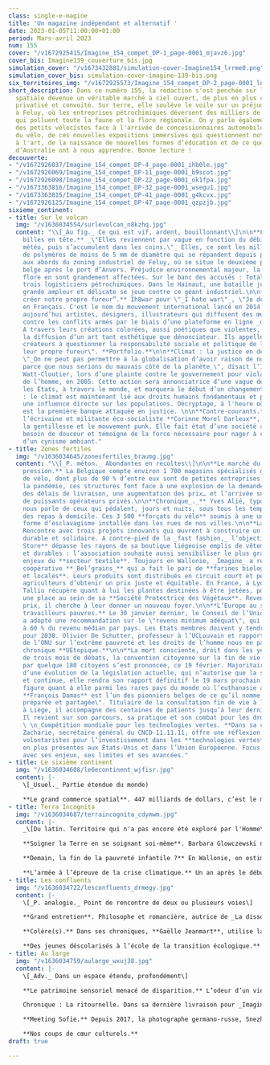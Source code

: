 ```yaml
---
class: single-e-magine
title: 'Un magazine indépendant et alternatif '
date: 2023-01-05T11:00:00+01:00
period: Mars-avril 2023
num: 155
cover: "/v1672925415/Imagine_154_compet_DP-1_page-0001_mjavz6.jpg"
cover_bis: Imagine139_couverture_bis.jpg
simulation_cover: "/v1673432881/simulation-cover-Imagine154_lrrme0.png"
simulation_cover_bis: simulation-cover-imagine-139-bis.png
six_territoires_img: "/v1672925573/Imagine_154_compet_DP-2_page-0001_ln3pme.jpg"
short_description: Dans ce numéro 155, la rédaction s'est penchée sur la conquête
  spatiale devenue un véritable marché à ciel ouvert, de plus en plus commercialisé,
  privatisé et convoité. Sur terre, elle soulève le voile sur un préjudice environnemental
  à Feluy, où les entreprises pétrochimiques déversent des milliers de mini-billes
  qui polluent toute la faune et la flore régionale. On y parle également des difficultés
  des petits vélocistes face à l'arrivée de concessionnaires automobiles sur le marché
  du vélo, de ces nouvelles expositions immersives qui questionnent notre rapport
  à l'art, de la naissance de nouvelles formes d’éducation et de ce que les Aborigènes
  d’Australie ont à nous apprendre. Bonne lecture !
decouverte:
- "/v1672926037/Imagine_154_compet_DP-4_page-0001_ihb0le.jpg"
- "/v1672926069/Imagine_154_compet_DP-11_page-0001_b9scot.jpg"
- "/v1672926098/Imagine_154_compet_DP-22_page-0001_ok1fpa.jpg"
- "/v1673363816/Imagine_154_compet_DP-32_page-0001_wsegu1.jpg"
- "/v1673363815/Imagine_154_compet_DP-41_page-0001_g4kcvx.jpg"
- "/v1672926125/Imagine_154_compet_DP-47_page-0001_qzpzjb.jpg"
sixieme_continent:
- title: Sur le volcan
  img: "/v1636034554/surlevolcan_n8kzhq.jpg"
  content: "\\[_Au fig._ Ce qui est vif, ardent, bouillonnant\\]\n\n**Feluy : la pétrochimie
    billes en tête.** _\"Elles reviennent par vague en fonction du débit et de la
    météo, puis s’accumulent dans les coins.\"_ Elles, ce sont les milliers de billes
    de polymères de moins de 5 mm de diamètre qui se répandent depuis plus de 15 ans
    aux abords du zoning industriel de Feluy, où se situe le deuxième pôle pétrochimique
    belge après le port d’Anvers. Préjudice environnemental majeur, la faune et la
    flore en sont grandement affectées. Sur le banc des accusés : TotalEnergies et
    trois logisticiens pétrochimiques. Dans le Hainaut, une bataille juridique de
    grande ampleur et délicate se joue contre ce géant industriel.\n\n**“Laissez-nous
    créer notre propre fureur”.** Ih8war pour \"_I hate war\"_, \"Je déteste la guerre\"
    en Français. C'est le nom du mouvement international lancé en 2014 qui rassemble
    aujourd’hui artistes, designers, illustrateurs qui diffusent des œuvres engagées
    contre les conflits armés par le biais d’une plateforme en ligne _open source._
    A travers leurs créations colorées, aussi poétiques que violentes, ils défendent
    la diffusion d’un art tant esthétique que dénonciateur. Ils appellent ainsi les
    créateurs à questionner la responsabilité sociale et politique de l’art et à \"créer
    leur propre fureur\". **Portfolio.**\n\n**Climat : la justice en dernier recours.**
    \"_On ne peut pas permettre à la globalisation d’avoir raison de nos traditions
    parce que nous serions du mauvais côté de la planète_\", disait l’Inuite Sheila
    Watt-Cloutier, lors d’une plainte contre le gouvernement pour violation des droits
    de l’homme, en 2005. Cette action sera annonciatrice d’une vague de procès contre
    les États, à travers le monde, et marquera le début d’un changement de conception
    : le climat est maintenant lié aux droits humains fondamentaux et possède donc
    une influence directe sur les populations. Décryptage, à l'heure où BNP Paribas
    est la première banque attaquée en justice. \n\n**Contre-courants.** Dans sa **chronique**,
    l’écrivaine et militante éco-socialiste **Corinne Morel Darleux**, met en lien
    la gentillesse et le mouvement punk. Elle fait état d’une société ayant cruellement
    besoin de douceur et témoigne de la force nécessaire pour nager à contre-courant
    d’un cynisme ambiant."
- title: Zones fertiles
  img: "/v1636034645/zonesfertiles_braumg.jpg"
  content: "\\[_P. méton._ Abondantes en récoltes\\]\n\n**Le marché du cycle sous
    pression.** La Belgique compte environ 1 700 magasins spécialisés dans la vente
    de vélo, dont plus de 90 % d’entre eux sont de petites entreprises. Mais depuis
    la pandémie, ces structures font face à une explosion de la demande, un allongement
    des délais de livraison, une augmentation des prix… et l’arrivée sur le marché
    de puissants opérateurs privés.\n\n**Chronique_._** Yves Alié, typographe et imprimeur,
    nous parle de ceux qui pédalent, jours et nuits, sous tous les temps, pour livrer
    des repas à domicile. Ces 3 500 **forçats du vélo** soumis à une une nouvelle
    forme d’esclavagisme installée dans les rues de nos villes.\n\n**Lanceurs d’avenir.**
    Rencontre avec trois projets innovants qui œuvrent à construire un monde plus
    durable et solidaire. A contre-pied de la _fast fashion,_ l’objectif de **WeCo
    Store** dépasse les rayons de sa boutique liégeoise emplis de vêtements éthiques
    et durables : l’association souhaite aussi sensibiliser le plus grand nombre aux
    enjeux du **secteur textile**. Toujours en Wallonie, _Imagine_ a rencontré la
    coopérative **_Bel’grains_** qui a fait le pari de **farines biologiques, artisanales
    et locales**. Leurs produits sont distribués en circuit court et permettent aux
    agriculteurs d’obtenir un prix juste et équitable. En France, à Lyon, Nicolas
    Talliu récupère quant à lui les plantes destinées à être jetées, pour leur faire
    une place au sein de sa **Société Protectrice des Végétaux**. Revendues à petits
    prix, il cherche à leur donner un nouveau foyer.\n\n**L’Europe au secours des
    travailleurs pauvres.** Le 30 janvier dernier, le Conseil de l’Union Européenne
    a adopté une recommandation sur le \"revenu minimum adéquat\", qui correspond
    à 60 % du revenu médian par pays. Les Etats membres doivent y tendre au plus tard
    pour 2030. Olivier De Schutter, professeur à l’UCLouvain et rapporteur spécial
    de l’ONU sur l’extrême pauvreté et les droits de l’homme nous en parle dans sa
    chronique **UEtopique.**\n\n**La mort consciente, droit dans les yeux.** Au terme
    de trois mois de débats, la convention citoyenne sur la fin de vie menée en France
    par quelque 180 citoyens s’est prononcée, ce 19 février. Majoritairement en faveur
    d’une évolution de la législation actuelle, qui n’autorise que la sédation profonde
    et continue, elle rendra son rapport définitif le 19 mars prochain. La Belgique
    figure quant à elle parmi les rares pays du monde où l’euthanasie active est dépénalisée.
    **François Damas** est l’un des pionniers belges de ce qu’il nomme la mort \"programmée,
    préparée et partagée\". Titulaire de la consultation fin de vie à la Citadelle
    à Liège, il accompagne des centaines de patients jusqu’à leur dernier souffle.
    Il revient sur son parcours, sa pratique et son combat pour les droits des patients.\n\n**_
    \ \n_Compétition mondiale pour les technologies vertes. **Dans sa chronique, Arnaud
    Zacharie, secrétaire général du CNCD-11.11.11, offre une réflexion sur les politiques
    volontaristes pour l’investissement dans les **technologies vertes**, de plus
    en plus présentes aux États-Unis et dans l’Union Européenne. Focus sur ce marché
    avec ses enjeux, ses limites et ses avancées."
- title: Le sixième continent
  img: "/v1636034608/le6econtinent_wjfisr.jpg"
  content: |-
    \[_Usuel._ Partie étendue du monde)

    **Le grand commerce spatial**. 447 milliards de dollars, c’est le montant du chiffre d’affaires de l’activité spatiale au niveau mondial en 2020. On estime que le secteur est en progression de 176 % depuis 2005. Si la conquête de l’espace n’est pas un phénomène nouveau, elle soulève de plus en plus de questions éthiques et environnementales. Entre les astres, se dresse à présent un terrain de jeux sans limite ouvert aux scientifiques, tout comme aux milliardaires et aux entrepreneurs. Plongeon dans les dessous de la colonisation spatiale.
- title: Terra Incognita
  img: "/v1636034687/terraincognita_cdymwm.jpg"
  content: |-
    _\[Du latin. Territoire qui n'a pas encore été exploré par l'Homme\]_

    **Soigner la Terre en se soignant soi-même**. Barbara Glowczewski nous offre un voyage au cœur du peuple des Aborigènes d’Australie en partageant leur culture, leurs beautés et leurs luttes contre des lobbys envahissants et des politiques clivantes. L’anthropologue et écrivaine apporte un regard expérimenté sur le combat contre le colonialisme, l’accaparement des terres et l’extractivisme.

    **Demain, la fin de la pauvreté infantile ?** En Wallonie, on estime que près d’**un enfant sur cinq est concerné par la pauvreté**. Manger des protéines chaque jour, avoir un logement chauffé, des jouets adaptés à son âge, participer à des activités de loisirs… Autant d’éléments qui composent l’indicateur spécialement conçu pour évaluer le taux de pauvreté des conditions de vie des enfants. Jean-Luc Guyot et Frédéric Claisse, de l’Institut Wallon de l’évaluation, de la Prospective et de la Statistique (IWPS) signent ensemble une chronique où ils questionnent les manières d'éradiquer cette pauvreté.

    **L’armée à l’épreuve de la crise climatique.** Un an après le début du conflit russo-ukrainien, la mesure de l'impact environnemental des forces militaires pose question. Pour **Adrien Estève,** auteur de _Guerre et Écologie : l’environnement et le climat dans les politiques de défense_ : _"La guerre en Ukraine permettra peut-être de remettre sur le devant de la scène trois parents pauvres de la Défense : l’écocide, l’atténuation des dérèglements climatiques et la sobriété."_ Une interview accompagnée d'un détour par la **Défense belge** qui s'apprête justement à établir son propre bilan carbone, opérations militaires extérieures comprises. Un élément que les forces armées ont soigneusement évité depuis le Protocole de Kyoto.
- title: Les confluents
  img: "/v1636034722/lesconfluents_drmegy.jpg"
  content: |-
    \[_P. analogie._ Point de rencontre de deux ou plusieurs voies\]

    **Grand entretien**. Philosophe et romancière, autrice de _La dissociation_ paru au Seuil cet automne, Nadia Yala Kisukidi aime explorer les brèches et les imaginaires qui traversent les diasporas africaines en Europe. Inspirée par une bibliothèque philosophique et militante, elle se nourrit de l’histoire des indépendances, des expériences africaines et diasporiques pour proposer une autre histoire des luttes. Rencontre avec une intellectuelle traversée par l’imagination créatrice.

    **Colère(s).** Dans ses chroniques, **Gaëlle Jeanmart**, utilise la philosophie pour questionner divers aspects de nos vies. Dans ce numéro 154, elle s’attaque à nos colères, mécontentements quotidiens ou irritations passagères qu’on aimerait pacifier pour ne pas paraître grossiers ou dépossédés de nous-mêmes.

    **Des jeunes déscolarisés à l’école de la transition écologique.** A Lahage, non loin de Toulouse (France), une école forme des jeunes déscolarisés ou au chômage aux métiers de la transition écologique. Aux cours de permaculture ou d’écoconstruction s’ajoute l’indispensable accompagnement social de certains adolescents en perte de repères. Un reportage de nos confrères français de **Reporterre**, à lire dans nos colonnes.
- title: Au large
  img: "/v1636034759/aularge_wxuj38.jpg"
  content: |-
    \[_Adv._ Dans un espace étendu, profondément\]

    **Le patrimoine sensoriel menacé de disparition.** L’odeur d’un vieux livre, le son des cloches ou d’un orgue d’église, le dialecte d’une communauté, le parfum d’une ville sans pollution... Tous ces éléments du patrimoine dit « sensoriel » sont aujourd’hui menacés de disparition. Le média **Equaltimes** nous emmène à la rencontre de ses défenseurs qui, de l’Unesco au Parlement français, se mobilisent pour le préserver.

    Chronique : La ritournelle. Dans sa dernière livraison pour _Imagine_, l’écrivain Philippe Marczweski évoque son **amour de la mer**. Les croquettes de crevettes, le vent piquant et la chasse aux couteaux ici ; les transats, les sorbets coco et la tiédeur de l’eau là-bas. Et puis, il y a aussi ces silhouettes d’hommes, de femmes et d’enfants qu’on devine face à la côte anglaise.

    **Meeting Sofie.** Depuis 2017, la photographe germano-russe, Snezhana von Büdingen-Dyba documente la vie de Sofie, une jeune femme allemande atteinte de trisomie 21. Ce travail au long cours débouche sur la publication d’un magnifique ouvrage, Meeting Sofie, publié aux éditions Le Bec en l’air, qui aborde le handicap de manière sensible et parfois onirique. **Portfolio.**

    **Nos coups de cœur culturels.**
draft: true

---
```

